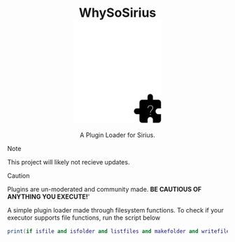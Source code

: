 <h1 align=center>WhySoSirius<span><br><img align=center width="200" src="https://github.com/bakersrule2020/WhySoSirius/blob/request/assets/logo.png?raw=true"></img></span></h1>
<p align=center>A Plugin Loader for Sirius.</p>

> [!NOTE]
> This project will likely not recieve updates.

> [!CAUTION]
> Plugins are un-moderated and community made. **BE CAUTIOUS OF ANYTHING YOU EXECUTE!**'

A simple plugin loader made through filesystem functions.
To check if your executor supports file functions, run the script below
```lua
print(if isfile and isfolder and listfiles and makefolder and writefile and readfile then "Your executor can run WhySoSirius!" else "Your executor is missing critical functions.")
```
